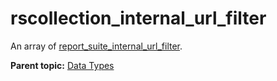 # rscollection\_internal\_url\_filter

An array of [report\_suite\_internal\_url\_filter](r_report_suite_internal_url_filter.md#).

**Parent topic:** [Data Types](../data_types/c_datatypes.md)

